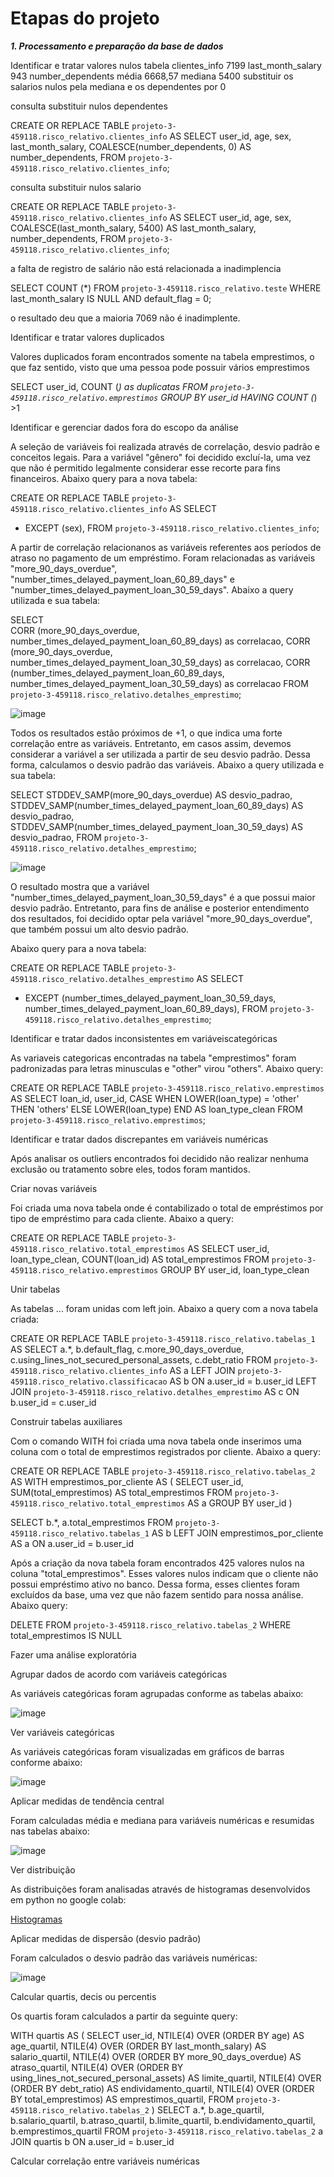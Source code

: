 # Etapas do projeto

***1. Processamento e preparação da base de dados***

Identificar e tratar valores nulos
tabela clientes_info
7199 last_month_salary
943 number_dependents
média 6668,57
mediana 5400
substituir os salarios nulos pela mediana e os dependentes por 0

consulta substituir nulos dependentes

CREATE OR REPLACE TABLE `projeto-3-459118.risco_relativo.clientes_info` AS
SELECT
user_id,
age,
sex,
last_month_salary,
COALESCE(number_dependents, 0) AS number_dependents,
FROM `projeto-3-459118.risco_relativo.clientes_info`;

consulta substituir nulos salario

CREATE OR REPLACE TABLE `projeto-3-459118.risco_relativo.clientes_info` AS
SELECT
user_id,
age,
sex,
COALESCE(last_month_salary, 5400) AS last_month_salary,
number_dependents,
FROM `projeto-3-459118.risco_relativo.clientes_info`;

a falta de registro de salário não está relacionada a inadimplencia

SELECT 
COUNT (*)
FROM `projeto-3-459118.risco_relativo.teste`
WHERE last_month_salary IS NULL AND default_flag = 0;

o resultado deu que a maioria 7069 não é inadimplente.

Identificar e tratar valores duplicados

Valores duplicados foram encontrados somente na tabela emprestimos, o que faz sentido, visto que uma pessoa pode possuir vários emprestimos

SELECT 
user_id,
COUNT (*) as duplicatas
FROM `projeto-3-459118.risco_relativo.emprestimos`
GROUP BY user_id
HAVING COUNT (*) >1

Identificar e gerenciar dados fora do escopo da análise

A seleção de variáveis foi realizada através de correlação, desvio padrão e conceitos legais.
Para a variável "gênero" foi decidido excluí-la, uma vez que não é permitido legalmente considerar esse recorte para fins financeiros. Abaixo query para a nova tabela:

CREATE OR REPLACE TABLE `projeto-3-459118.risco_relativo.clientes_info` AS
SELECT  
* EXCEPT (sex),
FROM `projeto-3-459118.risco_relativo.clientes_info`;

A partir de correlação relacionanos as variáveis referentes aos períodos de atraso no pagamento de um empréstimo. 
Foram relacionadas as variáveis "more_90_days_overdue", "number_times_delayed_payment_loan_60_89_days" e "number_times_delayed_payment_loan_30_59_days".
Abaixo a query utilizada e sua tabela:

SELECT  
CORR (more_90_days_overdue, number_times_delayed_payment_loan_60_89_days) as correlacao,
CORR (more_90_days_overdue, number_times_delayed_payment_loan_30_59_days) as correlacao,
CORR (number_times_delayed_payment_loan_60_89_days, number_times_delayed_payment_loan_30_59_days) as correlacao
FROM `projeto-3-459118.risco_relativo.detalhes_emprestimo`;

![image](https://github.com/user-attachments/assets/0474e233-3cbd-4c22-a220-e1065094f992)

Todos os resultados estão próximos de +1, o que indica uma forte correlação entre as variáveis. Entretanto, em casos assim, devemos considerar a variável a ser utilizada a partir de seu desvio padrão. Dessa forma, calculamos o desvio padrão das variáveis.
Abaixo a query utilizada e sua tabela:

SELECT 
STDDEV_SAMP(more_90_days_overdue) AS desvio_padrao,
STDDEV_SAMP(number_times_delayed_payment_loan_60_89_days) AS desvio_padrao,
STDDEV_SAMP(number_times_delayed_payment_loan_30_59_days) AS desvio_padrao,
FROM `projeto-3-459118.risco_relativo.detalhes_emprestimo`;

![image](https://github.com/user-attachments/assets/80e18b4c-ee40-4025-80a3-ee80985b551e)

O resultado mostra que a variável "number_times_delayed_payment_loan_30_59_days" é a que possui maior desvio padrão.
Entretanto, para fins de análise e posterior entendimento dos resultados, foi decidido optar pela variável "more_90_days_overdue", que também possui um alto desvio padrão.

Abaixo query para a nova tabela:

CREATE OR REPLACE TABLE `projeto-3-459118.risco_relativo.detalhes_emprestimo` AS
SELECT  
* EXCEPT (number_times_delayed_payment_loan_30_59_days, number_times_delayed_payment_loan_60_89_days),
FROM `projeto-3-459118.risco_relativo.detalhes_emprestimo`;

Identificar e tratar dados inconsistentes em variáveis ​​categóricas

As variaveis categoricas encontradas na tabela "emprestimos" foram padronizadas para letras minusculas e "other" virou "others".
Abaixo query:

CREATE OR REPLACE TABLE `projeto-3-459118.risco_relativo.emprestimos` AS
SELECT 
loan_id,
user_id,
CASE WHEN LOWER(loan_type) = 'other' THEN 'others'
ELSE LOWER(loan_type)
END AS loan_type_clean
FROM `projeto-3-459118.risco_relativo.emprestimos`;

Identificar e tratar dados discrepantes em variáveis ​​numéricas

Após analisar os outliers encontrados foi decidido não realizar nenhuma exclusão ou tratamento sobre eles, todos foram mantidos.

Criar novas variáveis

Foi criada uma nova tabela onde é contabilizado o total de empréstimos por tipo de empréstimo para cada cliente.
Abaixo a query:

CREATE OR REPLACE TABLE `projeto-3-459118.risco_relativo.total_emprestimos` AS
SELECT 
user_id,
loan_type_clean,
COUNT(loan_id) AS total_emprestimos
FROM `projeto-3-459118.risco_relativo.emprestimos`
GROUP BY user_id, loan_type_clean

Unir tabelas

As tabelas ... foram unidas com left join.
Abaixo a query com a nova tabela criada:

CREATE OR REPLACE TABLE `projeto-3-459118.risco_relativo.tabelas_1` AS
SELECT 
a.*,
b.default_flag,
c.more_90_days_overdue,
c.using_lines_not_secured_personal_assets,
c.debt_ratio
FROM `projeto-3-459118.risco_relativo.clientes_info` AS a
LEFT JOIN 
`projeto-3-459118.risco_relativo.classificacao` AS b
ON a.user_id = b.user_id
LEFT JOIN
`projeto-3-459118.risco_relativo.detalhes_emprestimo` AS c
ON b.user_id = c.user_id

Construir tabelas auxiliares

Com o comando WITH foi criada uma nova tabela onde inserimos uma coluna com o total de emprestimos registrados por cliente.
Abaixo a query:

CREATE OR REPLACE TABLE `projeto-3-459118.risco_relativo.tabelas_2` AS
WITH emprestimos_por_cliente AS (
  SELECT
    user_id,
    SUM(total_emprestimos) AS total_emprestimos
  FROM `projeto-3-459118.risco_relativo.total_emprestimos` AS a
  GROUP BY user_id
)

SELECT
  b.*,
  a.total_emprestimos
FROM `projeto-3-459118.risco_relativo.tabelas_1` AS b
LEFT JOIN emprestimos_por_cliente AS a
  ON a.user_id = b.user_id
  
Após a criação da nova tabela foram encontrados 425 valores nulos na coluna "total_emprestimos". Esses valores nulos indicam que o cliente não possui empréstimo ativo no banco. Dessa forma, esses clientes foram excluídos da base, uma vez que não fazem sentido para nossa análise.
Abaixo query:

DELETE FROM `projeto-3-459118.risco_relativo.tabelas_2`
WHERE total_emprestimos IS NULL

Fazer uma análise exploratória

Agrupar dados de acordo com variáveis ​​categóricas

As variáveis categóricas foram agrupadas conforme as tabelas abaixo:

![image](https://github.com/user-attachments/assets/393e0f2e-e05b-47fd-8fcd-d10394874234)

Ver variáveis ​​categóricas

As variáveis categóricas foram visualizadas em gráficos de barras conforme abaixo: 

![image](https://github.com/user-attachments/assets/de7246b9-48e2-437d-9ae8-16ae09c3c8f0)

Aplicar medidas de tendência central

Foram calculadas média e mediana para variáveis numéricas e resumidas nas tabelas abaixo:

![image](https://github.com/user-attachments/assets/216a9829-96b4-49ad-8196-3f2d9577af11)

Ver distribuição

As distribuições foram analisadas através de histogramas desenvolvidos em python no google colab:

[Histogramas](https://colab.research.google.com/drive/1Rt7ojChYG2ZsJia042dfdm3RNwqil2AE?usp=sharing) 

Aplicar medidas de dispersão (desvio padrão)

Foram calculados o desvio padrão das variáveis numéricas:

![image](https://github.com/user-attachments/assets/fa3dd5f6-fb8c-4948-a80f-61070f296a71)

Calcular quartis, decis ou percentis

Os quartis foram calculados a partir da seguinte query:

WITH quartis AS (
  SELECT
    user_id,
    NTILE(4) OVER (ORDER BY age) AS age_quartil,
    NTILE(4) OVER (ORDER BY last_month_salary) AS salario_quartil,
    NTILE(4) OVER (ORDER BY more_90_days_overdue) AS atraso_quartil,
    NTILE(4) OVER (ORDER BY using_lines_not_secured_personal_assets) AS limite_quartil,
    NTILE(4) OVER (ORDER BY debt_ratio) AS endividamento_quartil,
    NTILE(4) OVER (ORDER BY total_emprestimos) AS emprestimos_quartil,
  FROM
    `projeto-3-459118.risco_relativo.tabelas_2`
)
SELECT
  a.*,
  b.age_quartil,
  b.salario_quartil,
  b.atraso_quartil,
  b.limite_quartil,
  b.endividamento_quartil,
  b.emprestimos_quartil
FROM
  `projeto-3-459118.risco_relativo.tabelas_2` a
JOIN
  quartis b ON a.user_id = b.user_id
  
Calcular correlação entre variáveis ​​numéricas









  









